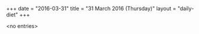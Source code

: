 +++
date = "2016-03-31"
title = "31 March 2016 (Thursday)"
layout = "daily-diet"
+++


\<no entries\>
